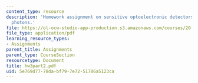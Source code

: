 ```yaml
---
content_type: resource
description: 'Homework assignment on sensitive optoelectronic detectors: seeing single
  photons.'
file: https://ol-ocw-studio-app-production.s3.amazonaws.com/courses/20-309-biological-engineering-ii-instrumentation-and-measurement-fall-2006/5e769d7778dabf797e7251786a5123ca_hw3part2.pdf
file_type: application/pdf
learning_resource_types:
- Assignments
parent_title: Assignments
parent_type: CourseSection
resourcetype: Document
title: hw3part2.pdf
uid: 5e769d77-78da-bf79-7e72-51786a5123ca
---
```

